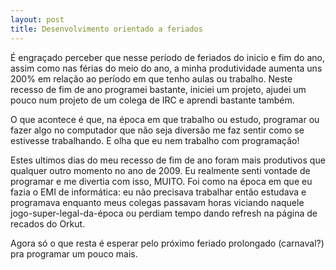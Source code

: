 ```yaml
---
layout: post
title: Desenvolvimento orientado a feriados
---
```

 
É engraçado perceber que nesse período de feriados do inicio e fim do ano, assim como nas férias do meio do ano, a minha produtividade aumenta uns 200% em relação ao período em que tenho aulas ou trabalho. Neste recesso de fim de ano programei bastante, iniciei um projeto, ajudei um pouco num projeto de um colega de IRC e aprendi bastante também.


O que acontece é que, na época em que trabalho ou estudo, programar ou fazer algo no computador que não seja diversão me faz sentir como se estivesse trabalhando. E olha que eu nem trabalho com programação!
																			
Estes ultimos dias do meu recesso de fim de ano foram mais produtivos que qualquer outro momento no ano de 2009. Eu realmente senti vontade de programar e me divertia com isso, MUITO. Foi como na época em que eu fazia o EMI de informática: eu não precisava trabalhar então estudava e programava enquanto meus colegas passavam horas viciando naquele jogo-super-legal-da-época ou perdiam tempo dando refresh na página de recados do Orkut.

Agora só o que resta é esperar pelo próximo feriado prolongado (carnaval?) pra programar um pouco mais.
